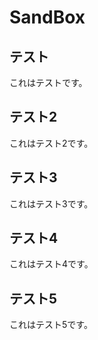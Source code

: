 SandBox
=======

テスト
------

これはテストです。

テスト2
-------

これはテスト2です。

テスト3
-------

これはテスト3です。

テスト4
-------

これはテスト4です。

テスト5
-------
これはテスト5です。

